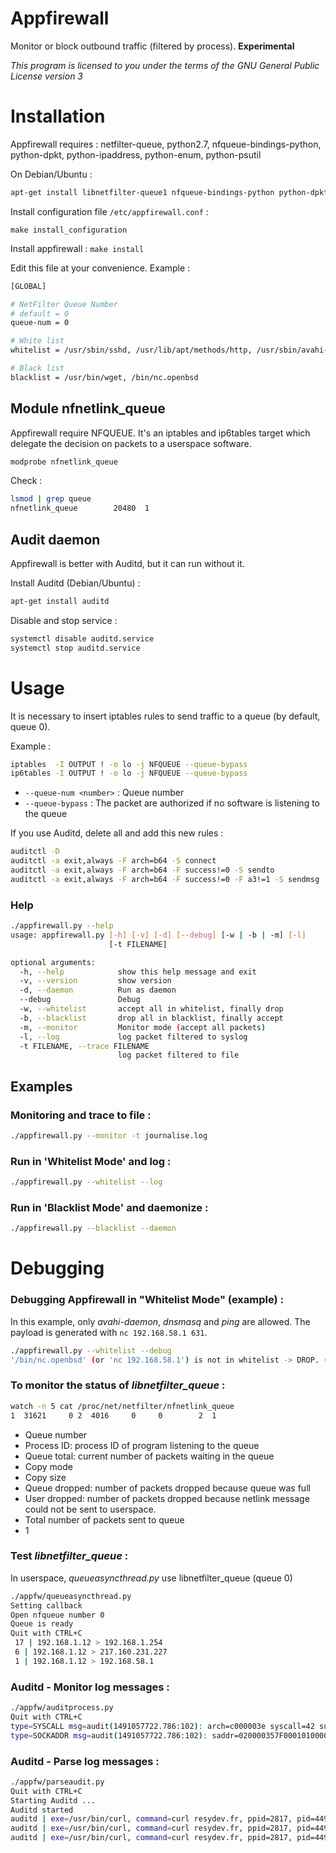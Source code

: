 # Appfirewall
Monitor or block outbound traffic (filtered by process). __Experimental__

_This program is licensed to you under the terms of the GNU General Public License version 3_

# Installation

Appfirewall requires : netfilter-queue, python2.7, nfqueue-bindings-python, python-dpkt, python-ipaddress, python-enum, python-psutil
 
 
On Debian/Ubuntu :

```bash
apt-get install libnetfilter-queue1 nfqueue-bindings-python python-dpkt python-enum34 python-psutil python-ipaddress
```

Install configuration file `/etc/appfirewall.conf` :

`make install_configuration`

Install appfirewall  :
`make install`

Edit this file at your convenience. Example :
```bash
[GLOBAL]

# NetFilter Queue Number
# default = 0
queue-num = 0

# White list
whitelist = /usr/sbin/sshd, /usr/lib/apt/methods/http, /usr/sbin/avahi-daemon, /sbin/dhclient, /usr/sbin/ntpd

# Black list
blacklist = /usr/bin/wget, /bin/nc.openbsd
```


## Module nfnetlink_queue

Appfirewall require NFQUEUE. It's an iptables and ip6tables target which delegate the decision on packets to a userspace software.

```bash
modprobe nfnetlink_queue
```

Check :

```bash
lsmod | grep queue
nfnetlink_queue        20480  1
```

## Audit daemon

Appfirewall is better with Auditd, but it can run without it.

Install Auditd (Debian/Ubuntu) :
```bash
apt-get install auditd
```

Disable and stop service :
```bash
systemctl disable auditd.service
systemctl stop auditd.service
```

# Usage

It is necessary to insert iptables rules to send traffic to a queue (by default, queue 0).

Example :
```bash
iptables  -I OUTPUT ! -o lo -j NFQUEUE --queue-bypass
ip6tables -I OUTPUT ! -o lo -j NFQUEUE --queue-bypass
```
 * `--queue-num <number>` : Queue number
 * `--queue-bypass` : The packet are authorized if no software is listening to the queue

If you use Auditd, delete all and add this new rules :
```bash
auditctl -D
auditctl -a exit,always -F arch=b64 -S connect
auditctl -a exit,always -F arch=b64 -F success!=0 -S sendto
auditctl -a exit,always -F arch=b64 -F success!=0 -F a3!=1 -S sendmsg
```

### Help
```bash
./appfirewall.py --help
usage: appfirewall.py [-h] [-v] [-d] [--debug] [-w | -b | -m] [-l]
                      [-t FILENAME]

optional arguments:
  -h, --help            show this help message and exit
  -v, --version         show version
  -d, --daemon          Run as daemon
  --debug               Debug
  -w, --whitelist       accept all in whitelist, finally drop
  -b, --blacklist       drop all in blacklist, finally accept
  -m, --monitor         Monitor mode (accept all packets)
  -l, --log             log packet filtered to syslog
  -t FILENAME, --trace FILENAME
                        log packet filtered to file
```

## Examples

### Monitoring and trace to file :
```bash
./appfirewall.py --monitor -t journalise.log
```

### Run in 'Whitelist Mode' and log  :
```bash
./appfirewall.py --whitelist --log
```


### Run in 'Blacklist Mode' and daemonize :
```bash
./appfirewall.py --blacklist --daemon
```

# Debugging

### Debugging Appfirewall in "Whitelist Mode" (example) :

In this example, only _avahi-daemon_, _dnsmasq_ and _ping_ are allowed. The payload is generated with `nc 192.168.58.1 631`.
```bash
./appfirewall.py --whitelist --debug
'/bin/nc.openbsd' (or 'nc 192.168.58.1') is not in whitelist -> DROP. ('tcp', '192.168.1.12', 43400, '192.168.58.1', 631)
```

### To monitor the status of _libnetfilter_queue_ :
```bash
watch -n 5 cat /proc/net/netfilter/nfnetlink_queue
1  31621     0 2  4016     0     0        2  1
```

* Queue number
* Process ID: process ID of program listening to the queue
* Queue total: current number of packets waiting in the queue
* Copy mode
* Copy size
* Queue dropped: number of packets dropped because queue was full
* User dropped: number of packets dropped because netlink message could not be sent to userspace.
* Total number of packets sent to queue
* 1

### Test _libnetfilter_queue_ :

In userspace, _queueasyncthread.py_ use libnetfilter_queue (queue 0)

```bash
./appfw/queueasyncthread.py 
Setting callback
Open nfqueue number 0
Queue is ready
Quit with CTRL+C
 17 | 192.168.1.12 > 192.168.1.254
 6 | 192.168.1.12 > 217.160.231.227
 1 | 192.168.1.12 > 192.168.58.1
```

### Auditd - Monitor log messages :
```bash
./appfw/auditprocess.py
Quit with CTRL+C
type=SYSCALL msg=audit(1491057722.786:102): arch=c000003e syscall=42 success=yes exit=0 a0=36 a1=7f94fecfedcc a2=10 a3=2 items=0 ppid=1334 pid=4053 auid=4294967295 uid=1000 gid=1000 euid=1000 suid=1000 fsuid=1000 egid=1000 sgid=1000 fsgid=1000 tty=(none) ses=4294967295 comm=444E53205265737E76657220233131 exe="/usr/lib/firefox/firefox" key=(null)
type=SOCKADDR msg=audit(1491057722.786:102): saddr=020000357F0001010000000000000000
```

### Auditd - Parse log messages :

```bash
./appfw/parseaudit.py 
Quit with CTRL+C
Starting Auditd ...
Auditd started
auditd | exe=/usr/bin/curl, command=curl resydev.fr, ppid=2817, pid=4490, uid=0, family=02, address=127.0.1.1, port=53
auditd | exe=/usr/bin/curl, command=curl resydev.fr, ppid=2817, pid=4490, uid=0, family=02, address=212.227.247.84, port=80
auditd | exe=/usr/bin/curl, command=curl resydev.fr, ppid=2817, pid=4490, uid=0, family=0A, address=2001:8d8:1001:124c:8ae5:8584:36eb:f01b, port=80
```

